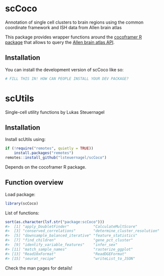 
<!-- README.md is generated from README.Rmd. Please edit that file -->

# scCoco

<!-- badges: start -->
<!-- badges: end -->

Annotation of single cell clusters to brain regions using the common
coordinate framework and ISH data from Allen brain atlas

This package provides wrapper functions around the [cocoframer R
package](https://github.com/AllenInstitute/cocoframer) that allows to
query the [Allen brain atlas API](atlas.brain-map.org).

## Installation

You can install the development version of scCoco like so:

``` r
# FILL THIS IN! HOW CAN PEOPLE INSTALL YOUR DEV PACKAGE?
```

<!-- README.md is generated from README.Rmd. Please edit that file -->

# scUtils

<!-- badges: start -->
<!-- badges: end -->

Single-cell utility functions by Lukas Steuernagel

## Installation

Install scUtils using:

``` r
if (!require("remotes", quietly = TRUE))
    install.packages("remotes")
remotes::install_github("lsteuernagel/scCoco")
```

Depends on the cocoframer R package.

## Function overview

Load package:

``` r
library(scCoco)
```

List of functions:

``` r
sort(as.character(lsf.str("package:scCoco")))
#>  [1] "apply_DoubletFinder"           "CalculateMultScore"           
#>  [3] "conserved_correlations"        "determine_cluster_resolution" 
#>  [5] "downsample_balanced_iterative" "feature_statistics"           
#>  [7] "find_children"                 "gene_pct_cluster"             
#>  [9] "identify_variable_features"    "infer_sex"                    
#> [11] "match_sample_names"            "rasterize_ggplot"             
#> [13] "Read10xFormat"                 "ReadDGEFormat"                
#> [15] "seurat_recipe"                 "writeList_to_JSON"
```

Check the man pages for details!
